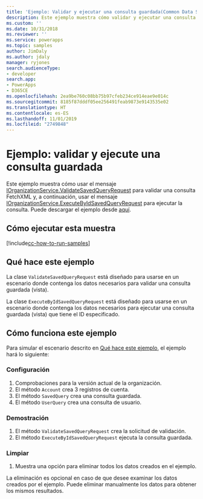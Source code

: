 ```yaml
---
title: 'Ejemplo: Validar y ejecutar una consulta guardada(Common Data Service) | Microsoft Docs'
description: Este ejemplo muestra cómo validar y ejecutar una consulta guardada.
ms.custom: ''
ms.date: 10/31/2018
ms.reviewer: ''
ms.service: powerapps
ms.topic: samples
author: JimDaly
ms.author: jdaly
manager: ryjones
search.audienceType:
- developer
search.app:
- PowerApps
- D365CE
ms.openlocfilehash: 2ea9be760c08bb75b97cfeb234ce914eae9e014c
ms.sourcegitcommit: 8185f87dddf05ee256491feab9873e9143535e02
ms.translationtype: HT
ms.contentlocale: es-ES
ms.lasthandoff: 11/01/2019
ms.locfileid: "2749848"
---
```

# <a name="sample-validate-and-execute-a-saved-query"></a>Ejemplo: validar y ejecute una consulta guardada

<!-- Needs supporting conceptual topic 
https://docs.microsoft.com/dynamics365/customer-engagement/developer/org-service/sample-validate-execute-saved-query
-->
Este ejemplo muestra cómo usar el mensaje [IOrganizationService.ValidateSavedQueryRequest](https://docs.microsoft.com/dotnet/api/microsoft.crm.sdk.messages.validatesavedqueryrequest?view=dynamics-general-ce-9) para validar una consulta FetchXML y, a continuación, usar el mensaje [IOrganizationService.ExecuteByIdSavedQueryRequest](https://docs.microsoft.com/dotnet/api/microsoft.crm.sdk.messages.executebyidsavedqueryrequest?view=dynamics-general-ce-9) para ejecutar la consulta. Puede descargar el ejemplo desde [aquí](https://github.com/Microsoft/PowerApps-Samples/tree/master/cds/orgsvc/C%23/ValidateandExecuteSavedQuery).

## <a name="how-to-run-this-sample"></a>Cómo ejecutar esta muestra

[!include[cc-how-to-run-samples](../../includes/cc-how-to-run-samples.md)]


## <a name="what-this-sample-does"></a>Qué hace este ejemplo

La clase `ValidateSavedQueryRequest` está diseñado para usarse en un escenario donde contenga los datos necesarios para validar una consulta guardada (vista). 

La clase `ExecuteByIdSavedQueryRequest` está diseñado para usarse en un escenario donde contenga los datos necesarios para ejecutar una consulta guardada (vista) que tiene el ID especificado.

## <a name="how-this-sample-works"></a>Cómo funciona este ejemplo

Para simular el escenario descrito en [Qué hace este ejemplo](#what-this-sample-does), el ejemplo hará lo siguiente:

### <a name="setup"></a>Configuración

1. Comprobaciones para la versión actual de la organización.
1. El método `Account` crea 3 registros de cuenta.
1. El método `SavedQuery` crea una consulta guardada.
1. El método `UserQuery` crea una consulta de usuario.


### <a name="demonstrate"></a>Demostración
1. El método `ValidateSavedQueryRequest` crea la solicitud de validación.
1. El método `ExecuteByIdSavedQueryRequest` ejecuta la consulta guardada.

### <a name="clean-up"></a>Limpiar

1. Muestra una opción para eliminar todos los datos creados en el ejemplo.

La eliminación es opcional en caso de que desee examinar los datos creados por el ejemplo. Puede eliminar manualmente los datos para obtener los mismos resultados.
